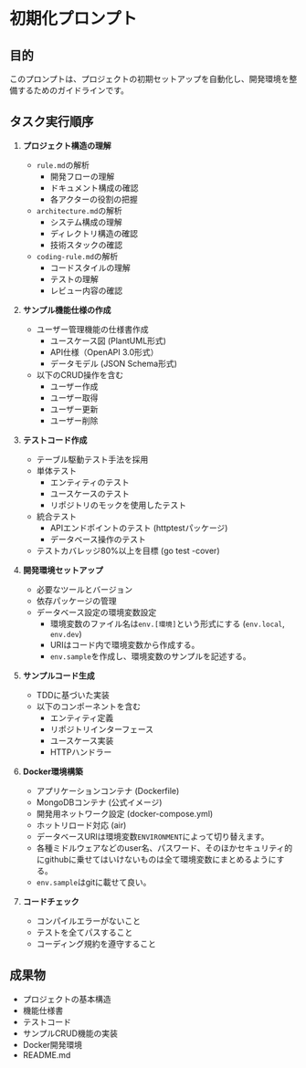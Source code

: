 # 初期化プロンプト

## 目的
このプロンプトは、プロジェクトの初期セットアップを自動化し、開発環境を整備するためのガイドラインです。

## タスク実行順序

1.  **プロジェクト構造の理解**
    *   `rule.md`の解析
        *   開発フローの理解
        *   ドキュメント構成の確認
        *   各アクターの役割の把握
    *   `architecture.md`の解析
        *   システム構成の理解
        *   ディレクトリ構造の確認
        *   技術スタックの確認
    *   `coding-rule.md`の解析
        *   コードスタイルの理解
        *   テストの理解
        *   レビュー内容の確認

2.  **サンプル機能仕様の作成**
    *   ユーザー管理機能の仕様書作成
        *   ユースケース図 (PlantUML形式)
        *   API仕様（OpenAPI 3.0形式）
        *   データモデル (JSON Schema形式)
    *   以下のCRUD操作を含む
        *   ユーザー作成
        *   ユーザー取得
        *   ユーザー更新
        *   ユーザー削除

3.  **テストコード作成**
    *   テーブル駆動テスト手法を採用
    *   単体テスト
        *   エンティティのテスト
        *   ユースケースのテスト
        *   リポジトリのモックを使用したテスト
    *   統合テスト
        *   APIエンドポイントのテスト (httptestパッケージ)
        *   データベース操作のテスト
    *   テストカバレッジ80%以上を目標 (go test -cover)

4.  **開発環境セットアップ**
    *   必要なツールとバージョン
    *   依存パッケージの管理
    *   データベース設定の環境変数設定
        *   環境変数のファイル名は`env.[環境]`という形式にする (`env.local`, `env.dev`)
        *   URIはコード内で環境変数から作成する。
        *   `env.sample`を作成し、環境変数のサンプルを記述する。

5.  **サンプルコード生成**
    *   TDDに基づいた実装
    *   以下のコンポーネントを含む
        *   エンティティ定義
        *   リポジトリインターフェース
        *   ユースケース実装
        *   HTTPハンドラー

6.  **Docker環境構築**
    *   アプリケーションコンテナ (Dockerfile)
    *   MongoDBコンテナ (公式イメージ)
    *   開発用ネットワーク設定 (docker-compose.yml)
    *   ホットリロード対応 (air)
    *   データベースURIは環境変数`ENVIRONMENT`によって切り替えます。
    *   各種ミドルウェアなどのuser名、パスワード、そのほかセキュリティ的にgithubに乗せてはいけないものは全て環境変数にまとめるようにする。
    *   `env.sample`はgitに載せて良い。

7. **コードチェック**
    * コンパイルエラーがないこと
    * テストを全てパスすること
    * コーディング規約を遵守すること

## 成果物
*   プロジェクトの基本構造
*   機能仕様書
*   テストコード
*   サンプルCRUD機能の実装
*   Docker開発環境
*   README.md
